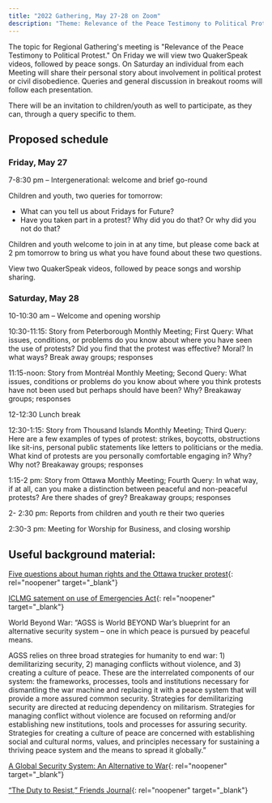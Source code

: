 ```yaml
---
title: "2022 Gathering, May 27-28 on Zoom"
description: "Theme: Relevance of the Peace Testimony to Political Protest"
---
```

The topic for Regional Gathering's meeting is "Relevance of the Peace Testimony to Political Protest." On Friday we will view two QuakerSpeak videos, followed by peace songs. On Saturday an individual from each Meeting will share their personal story about involvement in political protest or civil disobedience. Queries and general discussion in breakout rooms will follow each presentation.

There will be an invitation to children/youth as well to participate, as they can, through a query specific to them.

## Proposed schedule
### Friday, May 27

7-8:30 pm – Intergenerational: welcome and brief go-round

Children and youth, two queries for tomorrow:

* What can you tell us about Fridays for Future?
* Have you taken part in a protest? Why did you do that? Or why did you not do that?

Children and youth welcome to join in at any time, but please come back at 2 pm tomorrow to bring us what you have found about these two questions.

View two QuakerSpeak videos, followed by peace songs and worship sharing.

### Saturday, May 28

10-10:30 am – Welcome and opening worship

10:30-11:15: Story from Peterborough Monthly Meeting; First Query: What issues, conditions, or problems do you know about where you have seen the use of protests? Did you find that the protest was effective? Moral? In what ways? Break away groups; responses

 11:15-noon: Story from Montréal Monthly Meeting; Second Query: What issues, conditions or problems do you know about where you think protests have not been used but perhaps should have been? Why? Breakaway groups; responses

12-12:30 Lunch break

12:30-1:15: Story from Thousand Islands Monthly Meeting; Third Query: Here are a few examples of types of protest: strikes, boycotts, obstructions like sit-ins, personal public statements like letters to politicians or the media. What kind of protests are you personally comfortable engaging in? Why? Why not? Breakaway groups; responses

1:15-2 pm: Story from Ottawa Monthly Meeting; Fourth Query: In what way, if at all, can you make a distinction between peaceful and non-peaceful protests? Are there shades of grey? Breakaway groups; responses

2- 2:30 pm: Reports from children and youth re their two queries

2:30-3 pm: Meeting for Worship for Business, and closing worship

## Useful background material:

[Five questions about human rights and the Ottawa trucker protest](https://ottawacitizen.com/opinion/blackstock-farha-mazigh-neve-five-questions-about-human-rights-and-the-ottawa-trucker-protest){: rel="noopener" target="_blank"}

[ICLMG satement on use of Emergencies Act](https://iclmg.ca/emergencies-act-2022/?blm_aid=23256){: rel="noopener" target="_blank"}

World Beyond War: “AGSS is World BEYOND War’s blueprint for an alternative security system – one in which peace is pursued by peaceful means.

AGSS relies on three broad strategies for humanity to end war: 1) demilitarizing security, 2) managing conflicts without violence, and 3) creating a culture of peace. These are the interrelated components of our system: the frameworks, processes, tools and institutions necessary for dismantling the war machine and replacing it with a peace system that will provide a more assured common security. Strategies for demilitarizing security are directed at reducing dependency on militarism. Strategies for managing conflict without violence are focused on reforming and/or establishing new institutions, tools and processes for assuring security. Strategies for creating a culture of peace are concerned with establishing social and cultural norms, values, and principles necessary for sustaining a thriving peace system and the means to spread it globally.”

[A Global Security System: An Alternative to War](https://worldbeyondwar.org/alternative/){: rel="noopener" target="_blank"}

[“The Duty to Resist,” Friends Journal](https://www.friendsjournal.org/the-duty-to-resist/){: rel="noopener" target="_blank"}
